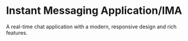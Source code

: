 # Instant Messaging Application/IMA

A real-time chat application with a modern, responsive design and rich features.
